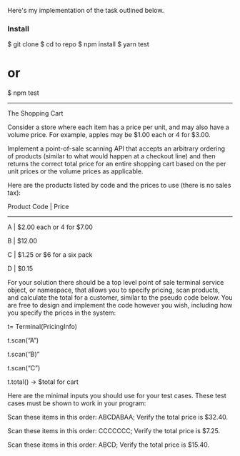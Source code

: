 Here's my implementation of the task outlined below.

### Install

$ git clone <url>
$ cd to repo
$ npm install
$ yarn test
# or 
$ npm test

----------------------------------------
The Shopping Cart


Consider a store where each item has a price per unit, and may also have a volume price. For example, apples may be $1.00 each or 4 for $3.00.

Implement a point-of-sale scanning API that accepts an arbitrary ordering of products (similar to what would happen at a checkout line) and then returns the correct total price for an entire shopping cart based on the per unit prices or the volume prices as applicable.

Here are the products listed by code and the prices to use (there is no sales tax):

Product Code | Price

--------------------

A | $2.00 each or 4 for $7.00

B | $12.00

C | $1.25 or $6 for a six pack

D | $0.15


For your solution there should be a top level point of sale terminal service object, or namespace, that allows you to specify pricing, scan products, and calculate the total for a customer, similar to the pseudo code below. You are free to design and implement the code however you wish, including how you specify the prices in the system:

t= Terminal(PricingInfo)

t.scan(“A”)

t.scan(“B)”

t.scan(“C”)

t.total() -> $total for cart

Here are the minimal inputs you should use for your test cases. These test cases must be shown to work in your program:

Scan these items in this order: ABCDABAA; Verify the total price is $32.40.

Scan these items in this order: CCCCCCC; Verify the total price is $7.25.

Scan these items in this order: ABCD; Verify the total price is $15.40.